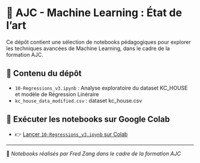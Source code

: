 # 🧠 AJC - Machine Learning : État de l’art

Ce dépôt contient une sélection de notebooks pédagogiques pour explorer les techniques avancées de Machine Learning, dans le cadre de la formation AJC.

## 📁 Contenu du dépôt

- `10-Regressions_v3.ipynb` : Analyse exploratoire du dataset KC_HOUSE et modèle de Régression Linéraire
- `kc_house_data_modified.csv` : dataset kc_house.csv


## 🚀 Exécuter les notebooks sur Google Colab

- 👉 [Lancer `10-Regressions_v3.ipynb` sur Colab](https://colab.research.google.com/github/Fred-Zang/AJC-ML_etat_art/blob/main/10-Regressions_v3.ipynb)

---

📌 *Notebooks réalisés par Fred Zang dans le cadre de la formation AJC*

